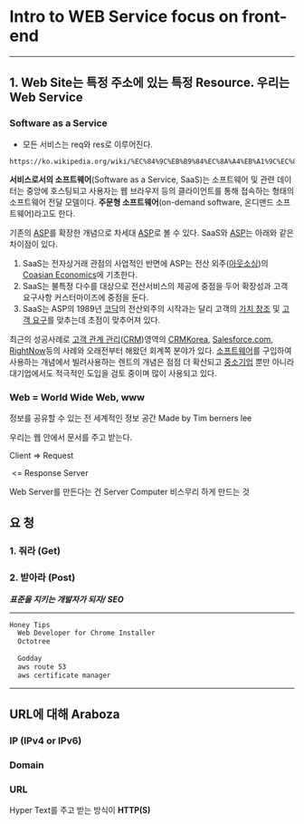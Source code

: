 # Intro to WEB Service focus on front-end

***

## 1. Web Site는 특정 주소에 있는 특정 Resource. 우리는 Web Service

### Software as a Service

* 모든 서비스는 req와 res로 이루어진다.

```
https://ko.wikipedia.org/wiki/%EC%84%9C%EB%B9%84%EC%8A%A4%EB%A1%9C%EC%84%9C%EC%9D%98_%EC%86%8C%ED%94%84%ED%8A%B8%EC%9B%A8%EC%96%B4
```

**서비스로서의 소프트웨어**(Software as a Service, SaaS)는 소프트웨어 및 관련 데이터는 중앙에 호스팅되고 사용자는 웹 브라우저 등의 클라이언트를 통해 접속하는 형태의 소프트웨어 전달 모델이다. **주문형 소프트웨어**(on-demand software, 온디맨드 소프트웨어)라고도 한다.

기존의 [ASP](https://ko.wikipedia.org/wiki/%EC%95%A0%ED%94%8C%EB%A6%AC%EC%BC%80%EC%9D%B4%EC%85%98_%EC%84%9C%EB%B9%84%EC%8A%A4_%EC%A0%9C%EA%B3%B5%EC%9E%90)를 확장한 개념으로 차세대 [ASP](https://ko.wikipedia.org/wiki/%EC%95%A0%ED%94%8C%EB%A6%AC%EC%BC%80%EC%9D%B4%EC%85%98_%EC%84%9C%EB%B9%84%EC%8A%A4_%EC%A0%9C%EA%B3%B5%EC%9E%90)로 볼 수 있다. SaaS와 [ASP](https://ko.wikipedia.org/wiki/%EC%95%A0%ED%94%8C%EB%A6%AC%EC%BC%80%EC%9D%B4%EC%85%98_%EC%84%9C%EB%B9%84%EC%8A%A4_%EC%A0%9C%EA%B3%B5%EC%9E%90)는 아래와 같은 차이점이 있다.

1. SaaS는 전자상거래 관점의 사업적인 반면에 ASP는 전산 외주([아웃소싱](https://ko.wikipedia.org/wiki/%EC%95%84%EC%9B%83%EC%86%8C%EC%8B%B1))의 [Coasian Economics](https://ko.wikipedia.org/w/index.php?title=Coasian_Economics&action=edit&redlink=1)에 기초한다.
2. SaaS는 불특정 다수를 대상으로 전산서비스의 제공에 중점을 두어 확장성과 고객요구사항 커스터마이즈에 중점을 둔다.
3. SaaS는 ASP의 1989년 [코닥](https://ko.wikipedia.org/wiki/%EC%BD%94%EB%8B%A5)의 전산외주의 시작과는 달리 고객의 [가치 창조](https://ko.wikipedia.org/w/index.php?title=%EA%B0%80%EC%B9%98_%EC%B0%BD%EC%A1%B0&action=edit&redlink=1) 및 [고객 요구](https://ko.wikipedia.org/w/index.php?title=%EA%B3%A0%EA%B0%9D_%EC%9A%94%EA%B5%AC&action=edit&redlink=1)를 맞추는데 초점이 맞추어져 있다.

최근의 성공사례로 [고객 관계 관리](https://ko.wikipedia.org/wiki/%EA%B3%A0%EA%B0%9D_%EA%B4%80%EA%B3%84_%EA%B4%80%EB%A6%AC)([CRM](https://ko.wikipedia.org/wiki/CRM))영역의 [CRMKorea](https://ko.wikipedia.org/w/index.php?title=CRMKorea&action=edit&redlink=1), [Salesforce.com](https://ko.wikipedia.org/w/index.php?title=Salesforce.com&action=edit&redlink=1), [RightNow](https://ko.wikipedia.org/w/index.php?title=RightNow&action=edit&redlink=1)등의 사례와 오래전부터 해왔던 회계쪽 분야가 있다. [소프트웨어](https://ko.wikipedia.org/wiki/%EC%86%8C%ED%94%84%ED%8A%B8%EC%9B%A8%EC%96%B4)를 구입하여 사용하는 개념에서 빌려사용하는 렌트의 개념은 점점 더 확산되고 [중소기업](https://ko.wikipedia.org/wiki/%EC%A4%91%EC%86%8C%EA%B8%B0%EC%97%85) 뿐만 아니라 대기업에서도 적극적인 도입을 검토 중이며 많이 사용되고 있다.



### Web  =  World Wide Web,  www

정보를 공유할 수 있는 전 세계적인 정보 공간 Made by Tim berners lee

우리는 웹 안에서 문서를 주고 받는다.

Client 		=> Request

​                      <= Response				Server



Web Server를 만든다는 건 Server Computer 비스무리 하게 만드는 것



## 요	청

### 1. 줘라 (Get)

### 2. 받아라 (Post)

***표준을 지키는 개발자가 되자/ SEO***

***

```markdown
Honey Tips
  Web Developer for Chrome Installer
  Octotree
  
  Godday
  aws route 53
  aws certificate manager
```

***

## URL에 대해 Araboza

### IP (IPv4 or IPv6)

### Domain

### URL

Hyper Text를 주고 받는 방식이 **HTTP(S)**





